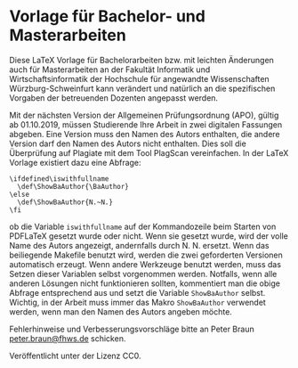 # Vorlage für Bachelor- und Masterarbeiten

Diese LaTeX Vorlage für Bachelorarbeiten bzw. mit leichten Änderungen auch für Masterarbeiten an der Fakultät Informatik und Wirtschaftsinformatik der Hochschule für angewandte Wissenschaften Würzburg-Schweinfurt kann verändert und natürlich an die spezifischen Vorgaben der betreuenden Dozenten angepasst werden.

Mit der nächsten Version der Allgemeinen Prüfungsordnung (APO), gültig ab 01.10.2019, müssen Studierende Ihre Arbeit in zwei digitalen Fassungen abgeben. Eine Version muss den Namen des Autors enthalten, die andere Version darf den Namen des Autors nicht enthalten. Dies soll die Überprüfung auf Plagiate mit dem Tool PlagScan vereinfachen. In der LaTeX Vorlage existiert dazu eine Abfrage:

```
\ifdefined\iswithfullname
  \def\ShowBaAuthor{\BaAuthor}
\else
  \def\ShowBaAuthor{N.~N.}
\fi
```

ob die Variable `iswithfullname` auf der Kommandozeile beim Starten von PDFLaTeX gesetzt wurde oder nicht. Wenn sie gesetzt wurde, wird der volle Name des Autors angezeigt, andernfalls durch N. N. ersetzt. Wenn das
beiliegende Makefile benutzt wird, werden die zwei geforderten Versionen automatisch erzeugt. Wenn andere Werkzeuge benutzt werden, muss das Setzen dieser Variablen selbst vorgenommen werden. Notfalls, wenn alle
anderen Lösungen nicht funktionieren sollten, kommentiert man die obige Abfrage entsprechend aus und setzt die
Variable `ShowBaAuthor` selbst. Wichtig, in der Arbeit muss immer das Makro `ShowBaAuthor` verwendet werden,
wenn man den Namen des Autors angeben möchte. 

Fehlerhinweise und Verbesserungsvorschläge bitte an Peter Braun <peter.braun@fhws.de> schicken.

Veröffentlicht unter der Lizenz CC0.
